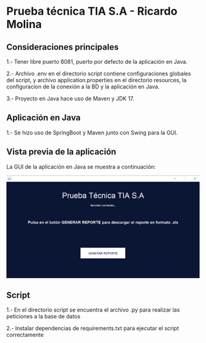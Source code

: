 # Prueba técnica TIA S.A - Ricardo Molina

## Consideraciones principales
1.- Tener libre puerto 8081, puerto por defecto de la aplicación en Java.

2.- Archivo .env en el directorio script contiene configuraciones globales del script, y archivo application.properties en el directorio resources, la configuracion de la conexión a la BD y la aplicación en Java.

3.- Proyecto en Java hace uso de Maven y JDK 17.

## Aplicación en Java
1.- Se hizo uso de SpringBoot y Maven junto con Swing para la GUI.

## Vista previa de la aplicación
La GUI de la aplicación en Java se muestra a continuación:

![Captura de pantalla de la app](readme_assets/vistaPreviaAppJava.PNG)

## Script
1.- En el directorio script se encuentra el archivo .py para realizar las peticiones a la base de datos  

2.- Instalar dependencias de requirements.txt para ejecutar el script correctamente

